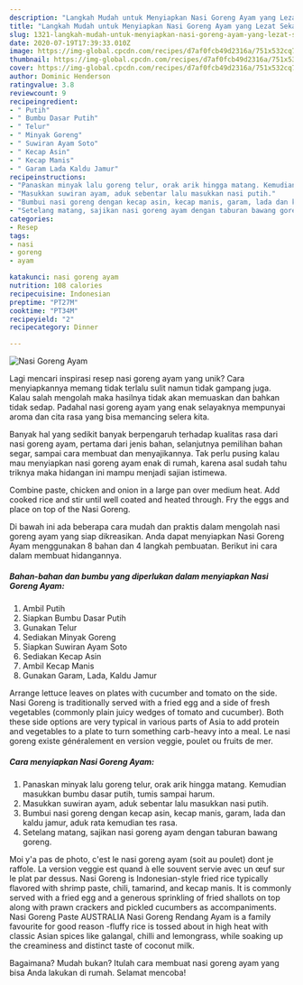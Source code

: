 ```yaml
---
description: "Langkah Mudah untuk Menyiapkan Nasi Goreng Ayam yang Lezat Sekali"
title: "Langkah Mudah untuk Menyiapkan Nasi Goreng Ayam yang Lezat Sekali"
slug: 1321-langkah-mudah-untuk-menyiapkan-nasi-goreng-ayam-yang-lezat-sekali
date: 2020-07-19T17:39:33.010Z
image: https://img-global.cpcdn.com/recipes/d7af0fcb49d2316a/751x532cq70/nasi-goreng-ayam-foto-resep-utama.jpg
thumbnail: https://img-global.cpcdn.com/recipes/d7af0fcb49d2316a/751x532cq70/nasi-goreng-ayam-foto-resep-utama.jpg
cover: https://img-global.cpcdn.com/recipes/d7af0fcb49d2316a/751x532cq70/nasi-goreng-ayam-foto-resep-utama.jpg
author: Dominic Henderson
ratingvalue: 3.8
reviewcount: 9
recipeingredient:
- " Putih"
- " Bumbu Dasar Putih"
- " Telur"
- " Minyak Goreng"
- " Suwiran Ayam Soto"
- " Kecap Asin"
- " Kecap Manis"
- " Garam Lada Kaldu Jamur"
recipeinstructions:
- "Panaskan minyak lalu goreng telur, orak arik hingga matang. Kemudian masukkan bumbu dasar putih, tumis sampai harum."
- "Masukkan suwiran ayam, aduk sebentar lalu masukkan nasi putih."
- "Bumbui nasi goreng dengan kecap asin, kecap manis, garam, lada dan kaldu jamur, aduk rata kemudian tes rasa."
- "Setelang matang, sajikan nasi goreng ayam dengan taburan bawang goreng."
categories:
- Resep
tags:
- nasi
- goreng
- ayam

katakunci: nasi goreng ayam 
nutrition: 108 calories
recipecuisine: Indonesian
preptime: "PT27M"
cooktime: "PT34M"
recipeyield: "2"
recipecategory: Dinner

---
```



![Nasi Goreng Ayam](https://img-global.cpcdn.com/recipes/d7af0fcb49d2316a/751x532cq70/nasi-goreng-ayam-foto-resep-utama.jpg)

Lagi mencari inspirasi resep nasi goreng ayam yang unik? Cara menyiapkannya memang tidak terlalu sulit namun tidak gampang juga. Kalau salah mengolah maka hasilnya tidak akan memuaskan dan bahkan tidak sedap. Padahal nasi goreng ayam yang enak selayaknya mempunyai aroma dan cita rasa yang bisa memancing selera kita.

Banyak hal yang sedikit banyak berpengaruh terhadap kualitas rasa dari nasi goreng ayam, pertama dari jenis bahan, selanjutnya pemilihan bahan segar, sampai cara membuat dan menyajikannya. Tak perlu pusing kalau mau menyiapkan nasi goreng ayam enak di rumah, karena asal sudah tahu triknya maka hidangan ini mampu menjadi sajian istimewa.

Combine paste, chicken and onion in a large pan over medium heat. Add cooked rice and stir until well coated and heated through. Fry the eggs and place on top of the Nasi Goreng.


Di bawah ini ada beberapa cara mudah dan praktis dalam mengolah nasi goreng ayam yang siap dikreasikan. Anda dapat menyiapkan Nasi Goreng Ayam menggunakan 8 bahan dan 4 langkah pembuatan. Berikut ini cara dalam membuat hidangannya.

<!--inarticleads1-->

##### Bahan-bahan dan bumbu yang diperlukan dalam menyiapkan Nasi Goreng Ayam:

1. Ambil  Putih
1. Siapkan  Bumbu Dasar Putih
1. Gunakan  Telur
1. Sediakan  Minyak Goreng
1. Siapkan  Suwiran Ayam Soto
1. Sediakan  Kecap Asin
1. Ambil  Kecap Manis
1. Gunakan  Garam, Lada, Kaldu Jamur


Arrange lettuce leaves on plates with cucumber and tomato on the side. Nasi Goreng is traditionally served with a fried egg and a side of fresh vegetables (commonly plain juicy wedges of tomato and cucumber). Both these side options are very typical in various parts of Asia to add protein and vegetables to a plate to turn something carb-heavy into a meal. Le nasi goreng existe généralement en version veggie, poulet ou fruits de mer. 

<!--inarticleads2-->

##### Cara menyiapkan Nasi Goreng Ayam:

1. Panaskan minyak lalu goreng telur, orak arik hingga matang. Kemudian masukkan bumbu dasar putih, tumis sampai harum.
1. Masukkan suwiran ayam, aduk sebentar lalu masukkan nasi putih.
1. Bumbui nasi goreng dengan kecap asin, kecap manis, garam, lada dan kaldu jamur, aduk rata kemudian tes rasa.
1. Setelang matang, sajikan nasi goreng ayam dengan taburan bawang goreng.


Moi y&#39;a pas de photo, c&#39;est le nasi goreng ayam (soit au poulet) dont je raffole. La version veggie est quand à elle souvent servie avec un œuf sur le plat par dessus. Nasi Goreng is Indonesian-style fried rice typically flavored with shrimp paste, chili, tamarind, and kecap manis. It is commonly served with a fried egg and a generous sprinkling of fried shallots on top along with prawn crackers and pickled cucumbers as accompaniments. Nasi Goreng Paste AUSTRALIA Nasi Goreng Rendang Ayam is a family favourite for good reason -fluffy rice is tossed about in high heat with classic Asian spices like galangal, chilli and lemongrass, while soaking up the creaminess and distinct taste of coconut milk. 

Bagaimana? Mudah bukan? Itulah cara membuat nasi goreng ayam yang bisa Anda lakukan di rumah. Selamat mencoba!
